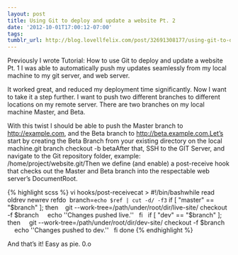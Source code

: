 ```yaml
---
layout: post
title: Using Git to deploy and update a website Pt. 2
date: '2012-10-01T17:00:12-07:00'
tags: 
tumblr_url: http://blog.lovellfelix.com/post/32691308177/using-git-to-deploy-and-update-a-website-pt-2
---
```

Previously I wrote Tutorial: How to use Git to deploy and update a website Pt. 1 I was able to automatically
push my updates seamlessly from my local machine to my git server, and web server.

It worked great, and reduced my deployment time significantly. Now I want to take it a step further. I want to push two
different branches to different locations on my remote server.
There are two branches on my local machine Master, and Beta.

With this twist I should be able to push the Master branch to http://example.com, and the Beta branch to
http://beta.example.com.Let’s start by creating the Beta Branch from your existing directory on the local machine.git branch
checkout -b betaAfter that, SSH to the GIT Server, and navigate to the Git repository folder,
example: /home/project/website.git/Then we define (and enable) a post-receive hook that checks out the Master and Beta branch
into the respectable web server’s DocumentRoot.

{% highlight scss %}
vi hooks/post-receivecat >
#!/bin/bashwhile read oldrev newrev refdo  branch=`echo $ref | cut -d/ -f3`
if [ "master" == "$branch" ];
then    git --work-tree=/path/under/root/dir/live-site/ checkout -f $branch    
echo ''Changes pushed live.''  
fi  
if [ "dev" == "$branch" ];
then    
git --work-tree=/path/under/root/dir/dev-site/ checkout -f $branch    
echo ''Changes pushed to dev.''  
fi done
{% endhighlight %}

And that’s it! Easy as pie. 0.o  
